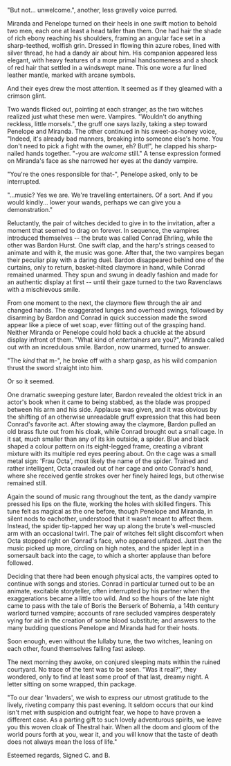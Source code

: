 "But not... unwelcome.", another, less gravelly voice purred.

Miranda and Penelope turned on their heels in one swift motion to behold two men, each one at least a head taller than them.
One had hair the shade of rich ebony reaching his shoulders, framing an angular face set in a sharp-teethed, wolfish grin. Dressed in flowing thin azure robes, lined with silver thread, he had a dandy air about him. His companion appeared less elegant, with heavy features of a more primal handsomeness and a shock of red hair that settled in a windswept mane. This one wore a fur lined leather mantle, marked with arcane symbols.

And their eyes drew the most attention. It seemed as if they gleamed with a crimson glint.

Two wands flicked out, pointing at each stranger, as the two witches realized just what these men were. Vampires.
"Wouldn't do anything reckless, little morsels.", the gruff one says lazily, taking a step toward Penelope and Miranda. The other continued in his sweet-as-honey voice, "Indeed, it's already bad manners, breaking into someone else's home. You don't need to pick a fight with the owner, eh? But!", he clapped his sharp-nailed hands together. "-you are *welcome* still." A tense expression formed on Miranda's face as she narrowed her eyes at the dandy vampire.

"You're the ones responsible for that-", Penelope asked, only to be interrupted.

"...music? Yes we are. We're travelling entertainers. Of a sort. And if you would kindly... lower your wands, perhaps we can give you a demonstration."

Reluctantly, the pair of witches decided to give in to the invitation, after a moment that seemed to drag on forever. In sequence, the vampires introduced themselves -- the brute was called Conrad Ehrling, while the other was Bardon Hurst. One swift clap, and the harp's strings ceased to animate and with it, the music was gone. After that, the two vampires began their peculiar play with a daring duel. Bardon disappeared behind one of the curtains, only to return, basket-hilted claymore in hand, while Conrad remained unarmed. They spun and swung in deadly fashion and made for an authentic display at first -- until their gaze turned to the two Ravenclaws with a mischievous smile.

From one moment to the next, the claymore flew through the air and changed hands. The exaggerated lunges and overhead swings, followed by disarming by Bardon and Conrad in quick succession made the sword appear like a piece of wet soap, ever flitting out of the grasping hand.
Neither Miranda or Penelope could hold back a chuckle at the absurd display infront of them. "What kind of *entertainers* are you?", 
Miranda called out with an incredulous smile. Bardon, now unarmed, turned to answer.

"The *kind* that m-", he broke off with a sharp gasp, as his wild companion thrust the sword straight into him. 

Or so it seemed.

One dramatic sweeping gesture later, Bardon revealed the oldest trick in an actor's book when it came to being stabbed, as the blade was propped between his arm and his side. Applause was given, and it was obvious by the shifting of an otherwise unreadable gruff expression that this had been Conrad's favorite act. After stowing away the claymore, Bardon pulled an old brass flute out from his cloak, while Conrad brought out a small cage. In it sat, much smaller than any of its kin outside, a spider. Blue and black shaped a colour pattern on its eight-legged frame, creating a vibrant mixture with its multiple red eyes peering about. On the cage was a small metal sign: 'Frau Octa', most likely the name of the spider. Trained and rather intelligent, Octa crawled out of her cage and onto Conrad's hand, where she received gentle strokes over her finely haired legs, but otherwise remained still.

Again the sound of music rang throughout the tent, as the dandy vampire pressed his lips on the flute, working the holes with skilled fingers.
This tune felt as magical as the one before, though Penelope and Miranda, in silent nods to eachother, understood that it wasn't meant to affect them.
Instead, the spider tip-tapped her way up along the brute's well-muscled arm with an occasional twirl. The pair of witches felt slight discomfort when Octa stopped right on Conrad's face, who appeared unfazed. Just then the music picked up more, circling on high notes, and the spider lept in a somersault back into the cage, to which a shorter applause than before followed.

Deciding that there had been enough physical acts, the vampires opted to continue with songs and stories. Conrad in particular turned out to be an animate, excitable storyteller, often interrupted by his partner when the exaggerations became a little too wild. And so the hours of the late night came to pass with the tale of Boris the Berserk of Bohemia, a 14th century warlord turned vampire; accounts of rare secluded vampires desperately vying for aid in the creation of some blood substitute; and answers to the many budding questions Penelope and Miranda had for their hosts.

Soon enough, even without the lullaby tune, the two witches, leaning on each other, found themselves falling fast asleep.

The next morning they awoke, on conjured sleeping mats within the ruined courtyard. No trace of the tent was to be seen.
"Was it real?", they wondered, only to find at least some proof of that last, dreamy night. A letter sitting on some wrapped, thin package.

"To our dear 'Invaders',
we wish to express our utmost gratitude to the lively, riveting company this past evening. It seldom occurs that our kind isn't met with suspicion and outright fear, we hope to have proven a different case. As a parting gift to such lovely adventurous spirits, we leave you this woven cloak of Thestral hair.
When all the doom and gloom of the world pours forth at you, wear it, and you will know that the taste of death does not always mean the loss of life."

Esteemed regards,
Signed
C. and B.
